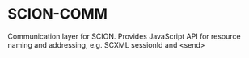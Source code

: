 SCION-COMM
==========

Communication layer for SCION. Provides JavaScript API for resource naming and addressing, e.g. SCXML sessionId and &lt;send>
